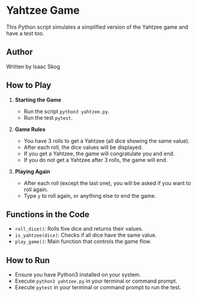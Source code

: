# Yahtzee Game

This Python script simulates a simplified version of the Yahtzee game and have a test too. 

## Author 

Written by Isaac Skog

## How to Play

1. **Starting the Game**
   - Run the script `python3 yahtzee.py`.
   - Run the test `pytest`.
   
2. **Game Rules**
   - You have 3 rolls to get a Yahtzee (all dice showing the same value).
   - After each roll, the dice values will be displayed.
   - If you get a Yahtzee, the game will congratulate you and end.
   - If you do not get a Yahtzee after 3 rolls, the game will end.

3. **Playing Again**
   - After each roll (except the last one), you will be asked if you want to roll again.
   - Type `y` to roll again, or anything else to end the game.

## Functions in the Code

- `roll_dice()`: Rolls five dice and returns their values.
- `is_yahtzee(dice)`: Checks if all dice have the same value.
- `play_game()`: Main function that controls the game flow.

## How to Run

- Ensure you have Python3 installed on your system.
- Execute `python3 yahtzee.py` in your terminal or command prompt.
- Execute `pytest` in your terminal or command prompt to run the test. 